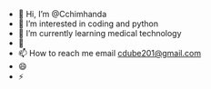 - 👋 Hi, I’m @Cchimhanda
- 👀 I’m interested in coding and python
- 🌱 I’m currently learning medical technology
- 💞️ 
- 📫 How to reach me email cdube201@gmail.com
- 😄 
- ⚡ 

<!---
Cchimhanda/Cchimhanda is a ✨ special ✨ repository because its `README.md` (this file) appears on your GitHub profile.
You can click the Preview link to take a look at your changes.
--->
